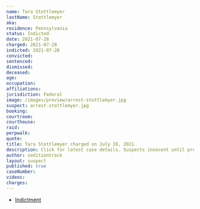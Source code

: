 ```yaml
---
name: Tara Stottlemyer
lastName: Stottlemyer
aka:
residence: Pennsylvania
status: Indicted
date: 2021-07-28
charged: 2021-07-28
indicted: 2021-07-28
convicted:
sentenced:
dismissed:
deceased:
age:
occupation:
affiliations:
jurisdiction: Federal
image: /images/preview/arrest-stottlemyer.jpg
suspect: arrest-stottlemyer.jpg
booking:
courtroom:
courthouse:
raid:
perpwalk:
quote:
title: Tara Stottlemyer charged on July 28, 2021
description: Click for latest case details. Suspects innocent until proven guilty.
author: seditiontrack
layout: suspect
published: true
caseNumber:
videos:
charges:
---
```


- [Indictment](https://extremism.gwu.edu/sites/g/files/zaxdzs2191/f/Dale%20Jeremiah%20Shalvey%20and%20Tara%20Aileen%20Stottlemyer%20Superseding%20Indictment.pdf)
